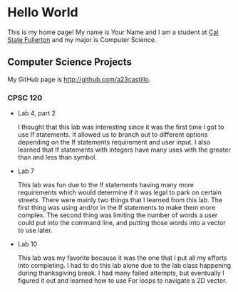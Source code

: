 # Hello World

This is my home page! My name is Your Name and I am a student at [Cal State Fullerton](http://www.fullerton.edu/) and my major is Computer Science.

## Computer Science Projects

My GitHub page is http://github.com/a23castillo.

### CPSC 120

* Lab 4, part 2 

    I thought that this lab was interesting since it was the first time I got to use If statements. It allowed us to branch out to different options depending on the If statements requirement and user input. I also learned that If statements with integers have many uses with the greater than and less than symbol. 

* Lab 7 

    This lab was fun due to the If statements having many more requirements which would determine if it was legal to park on certain streets. There were mainly two things that I learned from this lab. The first thing was using and/or in the If statements to make them more complex. The second thing was limiting the number of words a user could put into the command line, and putting those words into a vector to use later. 

* Lab 10 

    This lab was my favorite because it was the one that I put all my efforts into completing. I had to do this lab alone due to the lab class happening during thanksgiving break. I had many failed attempts, but eventually I figured it out and learned how to use For loops to navigate a 2D vector. 